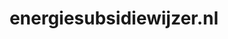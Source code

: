 ---
layout: post
title:  "energiesubsidiewijzer.nl"
internal_url:  "/dutchgov/energiesubsidiewijzer.nl.html"
categories: dutchgov
---